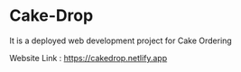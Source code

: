 # Cake-Drop

It is a deployed web development project for Cake Ordering 

Website Link : https://cakedrop.netlify.app


